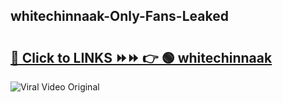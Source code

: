 
 ## whitechinnaak-Only-Fans-Leaked

# <h2><a href="https://clipsfans.com/whitechinnaak&ref=git">🔗 Click to LINKS ⏩⏩ 👉 🟢 whitechinnaak </a></h2>

<a href="https://clipsfans.com/whitechinnaak&ref=git" rel="nofollow" data-target="animated-image.originalLink"><img src="https://i.ibb.co.com/xMMVF88/686577567.gif" alt="Viral Video Original" style="max-width: 100%; display: inline-block;" data-target="animated-image.originalImage"></a>

